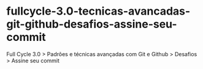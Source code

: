 # fullcycle-3.0-tecnicas-avancadas-git-github-desafios-assine-seu-commit
Full Cycle 3.0 > Padrões e técnicas avançadas com Git e Github > Desafios > Assine seu commit
